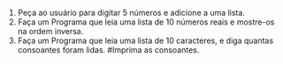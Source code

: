 1. Peça ao usuário para digitar 5 números e adicione a uma lista.
2. Faça um Programa que leia uma lista de 10 números reais e mostre-os na ordem inversa.
3. Faça um Programa que leia uma lista de 10 caracteres, e diga quantas consoantes foram lidas. #Imprima as consoantes.
